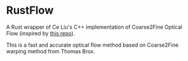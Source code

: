 # RustFlow

A Rust wrapper of Ce Liu's C++ implementation of Coarse2Fine Optical Flow (inspired by [this repo](https://github.com/pathak22/pyflow)).

This is a fast and accurate optical flow method based on Coarse2Fine warping method from Thomas Brox.
